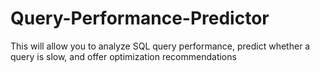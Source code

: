 # Query-Performance-Predictor
This will allow you to analyze SQL query performance, predict whether a query is slow, and offer optimization recommendations
